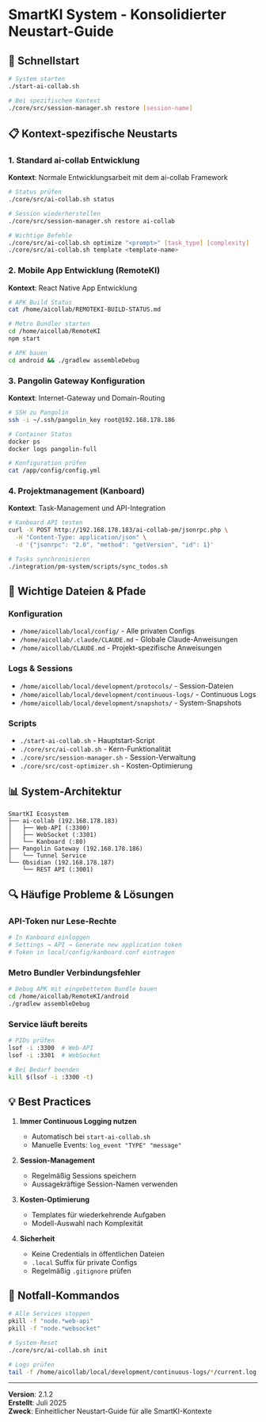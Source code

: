 # SmartKI System - Konsolidierter Neustart-Guide

## 🚀 Schnellstart

```bash
# System starten
./start-ai-collab.sh

# Bei spezifischem Kontext
./core/src/session-manager.sh restore [session-name]
```

## 📋 Kontext-spezifische Neustarts

### 1. Standard ai-collab Entwicklung

**Kontext**: Normale Entwicklungsarbeit mit dem ai-collab Framework

```bash
# Status prüfen
./core/src/ai-collab.sh status

# Session wiederherstellen
./core/src/session-manager.sh restore ai-collab

# Wichtige Befehle
./core/src/ai-collab.sh optimize "<prompt>" [task_type] [complexity]
./core/src/ai-collab.sh template <template-name>
```

### 2. Mobile App Entwicklung (RemoteKI)

**Kontext**: React Native App Entwicklung

```bash
# APK Build Status
cat /home/aicollab/REMOTEKI-BUILD-STATUS.md

# Metro Bundler starten
cd /home/aicollab/RemoteKI
npm start

# APK bauen
cd android && ./gradlew assembleDebug
```

### 3. Pangolin Gateway Konfiguration

**Kontext**: Internet-Gateway und Domain-Routing

```bash
# SSH zu Pangolin
ssh -i ~/.ssh/pangolin_key root@192.168.178.186

# Container Status
docker ps
docker logs pangolin-full

# Konfiguration prüfen
cat /app/config/config.yml
```

### 4. Projektmanagement (Kanboard)

**Kontext**: Task-Management und API-Integration

```bash
# Kanboard API testen
curl -X POST http://192.168.178.183/ai-collab-pm/jsonrpc.php \
  -H "Content-Type: application/json" \
  -d '{"jsonrpc": "2.0", "method": "getVersion", "id": 1}'

# Tasks synchronisieren
./integration/pm-system/scripts/sync_todos.sh
```

## 🔧 Wichtige Dateien & Pfade

### Konfiguration
- `/home/aicollab/local/config/` - Alle privaten Configs
- `/home/aicollab/.claude/CLAUDE.md` - Globale Claude-Anweisungen
- `/home/aicollab/CLAUDE.md` - Projekt-spezifische Anweisungen

### Logs & Sessions
- `/home/aicollab/local/development/protocols/` - Session-Dateien
- `/home/aicollab/local/development/continuous-logs/` - Continuous Logs
- `/home/aicollab/local/development/snapshots/` - System-Snapshots

### Scripts
- `./start-ai-collab.sh` - Hauptstart-Script
- `./core/src/ai-collab.sh` - Kern-Funktionalität
- `./core/src/session-manager.sh` - Session-Verwaltung
- `./core/src/cost-optimizer.sh` - Kosten-Optimierung

## 📊 System-Architektur

```
SmartKI Ecosystem
├── ai-collab (192.168.178.183)
│   ├── Web-API (:3300)
│   ├── WebSocket (:3301)
│   └── Kanboard (:80)
├── Pangolin Gateway (192.168.178.186)
│   └── Tunnel Service
└── Obsidian (192.168.178.187)
    └── REST API (:3001)
```

## 🔍 Häufige Probleme & Lösungen

### API-Token nur Lese-Rechte
```bash
# In Kanboard einloggen
# Settings → API → Generate new application token
# Token in local/config/kanboard.conf eintragen
```

### Metro Bundler Verbindungsfehler
```bash
# Debug APK mit eingebettetem Bundle bauen
cd /home/aicollab/RemoteKI/android
./gradlew assembleDebug
```

### Service läuft bereits
```bash
# PIDs prüfen
lsof -i :3300  # Web-API
lsof -i :3301  # WebSocket

# Bei Bedarf beenden
kill $(lsof -i :3300 -t)
```

## 💡 Best Practices

1. **Immer Continuous Logging nutzen**
   - Automatisch bei `start-ai-collab.sh`
   - Manuelle Events: `log_event "TYPE" "message"`

2. **Session-Management**
   - Regelmäßig Sessions speichern
   - Aussagekräftige Session-Namen verwenden

3. **Kosten-Optimierung**
   - Templates für wiederkehrende Aufgaben
   - Modell-Auswahl nach Komplexität

4. **Sicherheit**
   - Keine Credentials in öffentlichen Dateien
   - `.local` Suffix für private Configs
   - Regelmäßig `.gitignore` prüfen

## 🚨 Notfall-Kommandos

```bash
# Alle Services stoppen
pkill -f "node.*web-api"
pkill -f "node.*websocket"

# System-Reset
./core/src/ai-collab.sh init

# Logs prüfen
tail -f /home/aicollab/local/development/continuous-logs/*/current.log
```

---

**Version**: 2.1.2  
**Erstellt**: Juli 2025  
**Zweck**: Einheitlicher Neustart-Guide für alle SmartKI-Kontexte